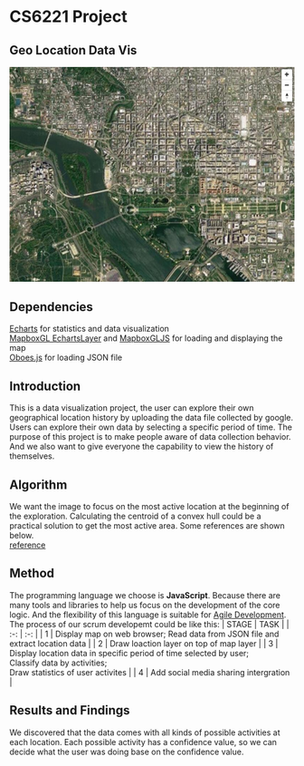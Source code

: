 # CS6221 Project
## Geo Location Data Vis

![img](imgs/snapshot.jpg)

## Dependencies
[Echarts](https://echarts.apache.org/en/index.html) for statistics and data visualization  
[MapboxGL EchartsLayer](https://github.com/lzxue/echartsLayer) and [MapboxGLJS](https://docs.mapbox.com/mapbox-gl-js/api/) for loading and displaying the map  
[Oboes.js](http://oboejs.com/) for loading JSON file  

## Introduction
This is a data visualization project, the user can explore their own geographical location history by uploading the data file collected by google. Users can explore their own data by selecting a specific period of time.
The purpose of this project is to make people aware of data collection behavior. And we also want to give everyone the capability to view the history of themselves.

## Algorithm
We want the image to focus on the most active location at the beginning of the exploration. Calculating the centroid of a convex hull could be a practical solution to get the most active area. Some references are shown below.  
[reference](https://www.gamedev.net/forums/topic/533590-how-to-find-the-center-point-of-a-convex-hull/)

## Method
The programming language we choose is **JavaScript**. Because there are many tools and libraries to help us focus on the development of the core logic. And the flexibility of this language is suitable for [Agile Development](https://en.wikipedia.org/wiki/Agile_software_development).  
The process of our scrum developemt could be like this:
| STAGE | TASK |
|  :-:  |  :-: |
| 1 | Display map on web browser; Read data from JSON file and extract location data |
| 2 | Draw loaction layer on top of map layer |
| 3 | Display location data in specific period of time selected by user;<br> Classify data by activities;<br> Draw statistics of user activites |
| 4 | Add social media sharing intergration |

## Results and Findings
We discovered that the data comes with all kinds of possible activities at each location. Each possible activity has a confidence value, so we can decide what the user was doing base on the confidence value.  